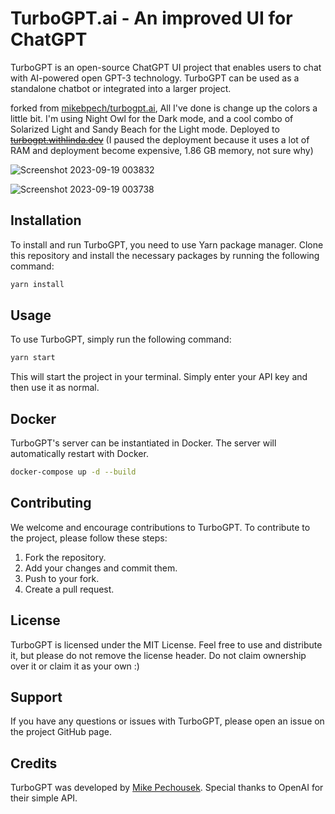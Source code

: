# TurboGPT.ai - An improved UI for ChatGPT
TurboGPT is an open-source ChatGPT UI project that enables users to chat with AI-powered open GPT-3 technology. TurboGPT can be used as a standalone chatbot or integrated into a larger project.

forked from [mikebpech/turbogpt.ai](https://github.com/mikebpech/turbogpt.ai), All I've done is change up the colors a little bit. I'm using Night Owl for the Dark mode, and a cool combo of Solarized Light and Sandy Beach for the Light mode.
Deployed to ~~[turbogpt.withlinda.dev](https://turbogpt.withlinda.dev)~~ (I paused the deployment because it uses a lot of RAM and deployment become expensive, 1.86 GB memory, not sure why)

![Screenshot 2023-09-19 003832](https://github.com/withLinda/turbogpt.ai/assets/82918531/456f4eae-48ff-4485-9901-b8b681114f94)

![Screenshot 2023-09-19 003738](https://github.com/withLinda/turbogpt.ai/assets/82918531/45ee963f-ffc7-4dad-8c97-257ad3241ed8)

## Installation

To install and run TurboGPT, you need to use Yarn package manager. Clone this repository and install the necessary packages by running the following command:

```bash
yarn install
```

## Usage

To use TurboGPT, simply run the following command:

```bash
yarn start
```
This will start the project in your terminal. Simply enter your API key and then use it as normal.

## Docker

TurboGPT's server can be instantiated in Docker. The server will automatically restart with Docker. 

```bash
docker-compose up -d --build
```

## Contributing

We welcome and encourage contributions to TurboGPT. To contribute to the project, please follow these steps:

1. Fork the repository.
2. Add your changes and commit them.
3. Push to your fork.
4. Create a pull request.

## License

TurboGPT is licensed under the MIT License. Feel free to use and distribute it, but please do not remove the license header. Do not claim ownership over it or claim it as your own :) 

## Support

If you have any questions or issues with TurboGPT, please open an issue on the project GitHub page.

## Credits

TurboGPT was developed by [Mike Pechousek](https://linkedin.com/in/mikepechousek). Special thanks to OpenAI for their simple API. 
